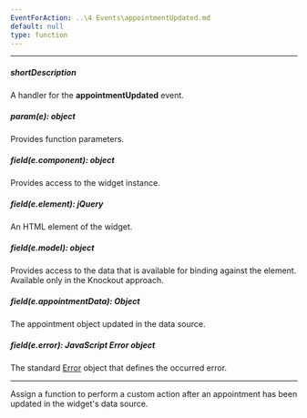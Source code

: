 ```yaml
---
EventForAction: ..\4 Events\appointmentUpdated.md
default: null
type: function
---
```

---
##### shortDescription
A handler for the **appointmentUpdated** event.

##### param(e): object
Provides function parameters.

##### field(e.component): object
Provides access to the widget instance.

##### field(e.element): jQuery
An HTML element of the widget.

##### field(e.model): object
Provides access to the data that is available for binding against the element. Available only in the Knockout approach.

##### field(e.appointmentData): Object
The appointment object updated in the data source.

##### field(e.error): JavaScript Error object
The standard <a href="https://developer.mozilla.org/en-US/docs/Web/JavaScript/Reference/Global_Objects/Error">Error</a> object that defines the occurred error.

---
Assign a function to perform a custom action after an appointment has been updated in the widget's data source.